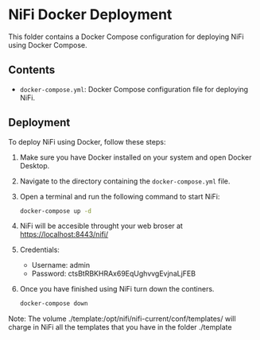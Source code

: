 # NiFi Docker Deployment

This folder contains a Docker Compose configuration for deploying NiFi using Docker Compose.

## Contents

- `docker-compose.yml`: Docker Compose configuration file for deploying NiFi.

## Deployment

To deploy NiFi using Docker, follow these steps:

1. Make sure you have Docker installed on your system and open Docker Desktop.

2. Navigate to the directory containing the `docker-compose.yml` file.

3. Open a terminal and run the following command to start NiFi:
   ```bash
   docker-compose up -d
4. NiFi will be accesible throught your web broser at [https://localhost:8443/nifi/](https://localhost:8443/nifi/)

5. Credentials:
    * Username: admin
    * Password: ctsBtRBKHRAx69EqUghvvgEvjnaLjFEB

6. Once you have finished using NiFi turn down the continers.
    ```bash
    docker-compose down

Note: The volume ./template:/opt/nifi/nifi-current/conf/templates/ will charge in NiFi all the templates that you have in the folder ./template
